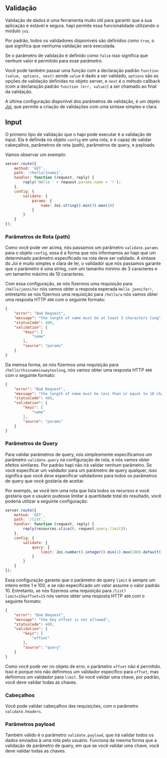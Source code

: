 ## Validação

Validação de dados é uma ferramenta muito útil para garantir que a sua aplicação é estável e segura. hapi permite essa funcionalidade utilizando o módulo `joi`.

Por padrão, todos os validadores disponíveis são definidos como `true`, o que significa que nenhuma validação será executada.

Se o parâmetro de validação é definido como `false` isso significa que nenhum valor é permitido para esse parâmetro.

Você pode também passar uma função com a declaração padrão `function (value, options, next)` aonde `value` é dado a ser validado, `options` são as opções de validação definidas no objeto server, e `next` é o método callback (com a declaração padrão `function (err, value)`) a ser chamado ao final da validação.

A última configuração disponível dos parâmetros de validação, é um objeto [Joi](https://github.com/hapijs/joi), que permite a criação de validações com uma sintaxe simples e clara.

## Input

O primeiro tipo de validação que o hapi pode executar é a validação de input. Ela é definida no objeto `config` em uma rota, e é capaz de validar cabeçalhos, parâmetros de rota (path), parâmetros de query, e payloads.

Vamos observar um exemplo:

```javascript
server.route({
    method: 'GET',
    path: '/hello/{name}',
    handler: function (request, reply) {
        reply('Hello ' + request.params.name + '!');
    },
    config: {
        validate: {
            params: {
                name: Joi.string().min(3).max(10)
            }
        }
    }
});
```

### Parâmetros de Rota (path)

Como você pode ver acima, nós passamos um parâmetro `validate.params` para o objeto `config`, essa é a forma que nós informamos ao hapi que um determinado parâmetro especificado na rota deve ser validado. A sintaxe do Joi é muito simples e clara de ler, o validador que nós passamos garante que o parâmetro é uma string, com um tamanho mínimo de 3 caracteres e um tamanho máximo de 10 caracteres.

Com essa configuração, se nós fizermos uma requisição para `/hello/jennifer` nós vamos obter a resposta esperada `Hello jennifer!`, entretanto se nós fizermos uma requisição para `/hello/a` nós vamos obter uma resposta HTTP `400` com o seguinte formato:

```json
{
    "error": "Bad Request",
    "message": "the length of name must be at least 3 characters long",
    "statusCode": 400,
    "validation": {
        "keys": [
            "name"
        ],
        "source": "params"
    }
}
```

Da memsa forma, se nós fizermos uma requisição para `/hello/thisnameiswaytoolong`, nós vamos obter uma resposta HTTP `400` com o seguinte formato:

```json
{
    "error": "Bad Request",
    "message": "the length of name must be less than or equal to 10 characters long",
    "statusCode": 400,
    "validation": {
        "keys": [
            "name"
        ],
        "source": "params"
    }
}
```

### Parâmetros de Query

Para validar parâmetros de query, nós simplesmente especificamos um parâmetro `validate.query` na configuração de rota, e nós vamos obter efeitos similares. Por padrão hapi não irá validar nenhum parâmetro. Se você especificar um validador para um parâmetro de query qualquer, isso significa que você *deve* especificar validadores para todos os parâmetros de query que você gostaria de aceitar.

Por exemplo, se você tem uma rota que lista todos os recursos e você gostaria que o usuário pudesse limitar a quantidade total do resultado, você poderia utilizar a seguinte configuração:

```javascript
server.route({
    method: 'GET',
    path: '/list',
    handler: function (request, reply) {
        reply(resources.slice(0, request.query.limit));
    },
    config: {
        validate: {
            query: {
                limit: Joi.number().integer().min(1).max(100).default(10)
            }
        }
    }
});
```

Essa configuração garante que o parâmetro de query `limit` é sempre um inteiro entre 1 e 100, e se não especificado um valor assume o valor padrão 10. Entretanto, se nós fizermos uma requisição para `/list?limit=15&offset=15` nós vamos obter uma resposta HTTP `400` com o seguinte formato:

```json
{
    "error": "Bad Request",
    "message": "the key offset is not allowed",
    "statusCode": 400,
    "validation": {
        "keys": [
            "offset"
        ],
        "source": "query"
    }
}
```

Como você pode ver no objeto de erro, o parâmetro `offset` não é permitido. Isso é porque nós não definimos um validador específico para `offset`, mas definimos um validador para `limit`. Se você validar uma chave, por padrão, você deve validar todas as chaves.

### Cabeçalhos

Você pode validar cabeçalhos das requisições, com o parâmetro `validate.headers`.

### Parâmetros payload

Também válido é o parâmetro `validate.payload`, que irá validar todos os dados enviados à uma rota pelo usuário. Funciona da mesma forma que a validação de parâmetro de query, em que se você validar uma chave, você deve validar todas as chaves.

